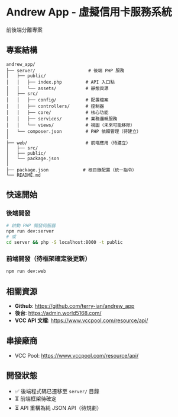 # Andrew App - 虛擬信用卡服務系統

前後端分離專案

## 專案結構

```
andrew_app/
├── server/                    # 後端 PHP 服務
│   ├── public/
│   │   ├── index.php         # API 入口點
│   │   └── assets/           # 靜態資源
│   ├── src/
│   │   ├── config/           # 配置檔案
│   │   ├── controllers/      # 控制器
│   │   ├── core/             # 核心功能
│   │   ├── services/         # 業務邏輯服務
│   │   └── views/            # 視圖（未來可能移除）
│   └── composer.json         # PHP 依賴管理（待建立）
│
├── web/                      # 前端應用（待建立）
│   ├── src/
│   ├── public/
│   └── package.json
│
├── package.json             # 根目錄配置（統一指令）
└── README.md
```

## 快速開始

### 後端開發

```bash
# 啟動 PHP 開發伺服器
npm run dev:server
# 或
cd server && php -S localhost:8000 -t public
```

### 前端開發（待框架確定後更新）

```bash
npm run dev:web
```

## 相關資源

- **Github**: https://github.com/terry-ian/andrew_app
- **後台**: https://admin.world5168.com/
- **VCC API 文檔**: https://www.vccpool.com/resource/api/

## 串接廠商

- VCC Pool: https://www.vccpool.com/resource/api/

## 開發狀態

- ✅ 後端程式碼已遷移至 `server/` 目錄
- ⏳ 前端框架待確定
- ⏳ API 重構為純 JSON API（待規劃）
